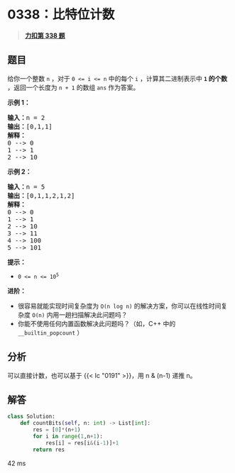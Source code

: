 # 0338：比特位计数


> <u>**[力扣第 338 题](https://leetcode.cn/problems/counting-bits/)**</u>

## 题目

<p>给你一个整数 <code>n</code> ，对于 <code>0 &lt;= i &lt;= n</code> 中的每个 <code>i</code> ，计算其二进制表示中 <strong><code>1</code> 的个数</strong> ，返回一个长度为 <code>n + 1</code> 的数组 <code>ans</code> 作为答案。</p>



<div class="original__bRMd">
<div>
<p><strong>示例 1：</strong></p>

<pre>
<strong>输入：</strong>n = 2
<strong>输出：</strong>[0,1,1]
<strong>解释：</strong>
0 --&gt; 0
1 --&gt; 1
2 --&gt; 10
</pre>

<p><strong>示例 2：</strong></p>

<pre>
<strong>输入：</strong>n = 5
<strong>输出：</strong>[0,1,1,2,1,2]
<strong>解释：</strong>
0 --&gt; 0
1 --&gt; 1
2 --&gt; 10
3 --&gt; 11
4 --&gt; 100
5 --&gt; 101
</pre>



<p><strong>提示：</strong></p>

<ul>
<li><code>0 &lt;= n &lt;= 10<sup>5</sup></code></li>
</ul>



<p><strong>进阶：</strong></p>

<ul>
<li>很容易就能实现时间复杂度为 <code>O(n log n)</code> 的解决方案，你可以在线性时间复杂度 <code>O(n)</code> 内用一趟扫描解决此问题吗？</li>
<li>你能不使用任何内置函数解决此问题吗？（如，C++ 中的 <code>__builtin_popcount</code> ）</li>
</ul>
</div>
</div>


## 分析


可以直接计数，也可以基于 {{< lc "0191" >}}，用 n & (n-1) 递推 n。

## 解答

```python
class Solution:
    def countBits(self, n: int) -> List[int]:
        res = [0]*(n+1)
        for i in range(1,n+1):
            res[i] = res[i&(i-1)]+1
        return res
```
42 ms


